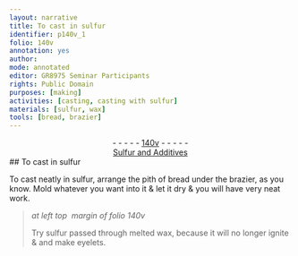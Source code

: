 ```yaml
---
layout: narrative
title: To cast in sulfur
identifier: p140v_1
folio: 140v
annotation: yes
author:
mode: annotated
editor: GR8975 Seminar Participants
rights: Public Domain
purposes: [making]
activities: [casting, casting with sulfur]
materials: [sulfur, wax]
tools: [bread, brazier]
---
```


 <div class="folio" align="center">- - - - - <a href="http://gallica.bnf.fr/ark:/12148/btv1b10500001g/f286.item.r=" target="_blank">140v</a> - - - - - </div> <div class="annotation" align="center"><a href="https://drive.google.com/drive/folders/0BwJi-u8sfkVDflhIMDlEVnBRZU4xcnNFVTVQcURmNzdqUHJGTDNFdzk1MEdld2Jsenk0bDA" target="_blank">Sulfur and Additives</a> </div> 
## To cast in <span class="material">sulfur</span>

  <span class="activity"></span> <span class="activity"></span> 
 To cast neatly in <span class="material">sulfur</span>, arrange the pith of <span class="tool">bread</span> under the <span class="tool">brazier</span>, as you know. Mold whatever you want into it & let it dry & you will have very neat work. 
 
> *at left top  margin of folio 140v*
> 
>  Try <span class="material">sulfur</span> passed through melted <span class="material">wax</span>, because it will no longer ignite & and make eyelets. 
 
